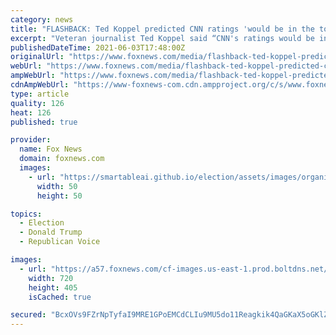 ```yaml
---
category: news
title: "FLASHBACK: Ted Koppel predicted CNN ratings 'would be in the toilet without Donald Trump'"
excerpt: "Veteran journalist Ted Koppel said “CNN's ratings would be in the toilet without Donald Trump” in a 2018 interview, words that appear prescient as the liberal network's numbers continue to fall without its nemesis in office."
publishedDateTime: 2021-06-03T17:48:00Z
originalUrl: "https://www.foxnews.com/media/flashback-ted-koppel-predicted-cnn-ratings-toilet-without-donald-trump"
webUrl: "https://www.foxnews.com/media/flashback-ted-koppel-predicted-cnn-ratings-toilet-without-donald-trump"
ampWebUrl: "https://www.foxnews.com/media/flashback-ted-koppel-predicted-cnn-ratings-toilet-without-donald-trump.amp"
cdnAmpWebUrl: "https://www-foxnews-com.cdn.ampproject.org/c/s/www.foxnews.com/media/flashback-ted-koppel-predicted-cnn-ratings-toilet-without-donald-trump.amp"
type: article
quality: 126
heat: 126
published: true

provider:
  name: Fox News
  domain: foxnews.com
  images:
    - url: "https://smartableai.github.io/election/assets/images/organizations/foxnews.com-50x50.jpg"
      width: 50
      height: 50

topics:
  - Election
  - Donald Trump
  - Republican Voice

images:
  - url: "https://a57.foxnews.com/cf-images.us-east-1.prod.boltdns.net/v1/static/694940094001/18c8a7d9-22e9-4c2b-8acd-d0628fefb0ab/e659bf02-7679-45ea-8c23-d27c2bd8c917/1280x720/match/720/405/image.jpg?ve=1&tl=1"
    width: 720
    height: 405
    isCached: true

secured: "BcxOVs9FZrNpTyfaI9MRE1GPoEMCdCLIu9MU5do11Reagkik4QaGKaX5oGKlZ5+Uk3H3vgHxq4vim+7EK5YMFaTfp2W1OANVNL6JdtaIGrDpaARkkADAKFeJI0mM6gVe49EwRMBR4Q04X2ueETdHgu2zdbggyGWIZml/T/Ddvd1ZAnlIuYYmHs61EX+cNslp5UG5X/VYeSMT2H9/8NGySiEdA/IIACjxO7CImNh30BpqX8irbPW8vvXAEjvVJiEQgZkBUTPjIcduGWGlPIET1HD7nabHkT7k0StDV4Ky8HLO4fck0wCe9kmy51wVmAMkTWJ4fetg5x4LZ9041cqIVeoC+zp658VhP0XzPD4Gmpk=;wUcvoiHzdLLpolMUWC1nBQ=="
---
```


